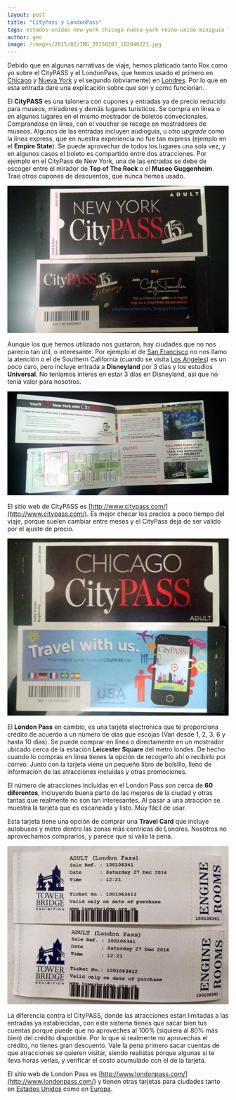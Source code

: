 ```yaml
---
layout: post
title: "CityPass y LondonPass"
tags: estados-unidos new-york chicago nueva-york reino-unido miniguia londres atracciones museos
author: geo
image: /images/2015/02/IMG_20150203_182040221.jpg
---
```

Debido que en algunas narrativas de viaje, hemos platicado tanto Rox como yo sobre el CityPASS y el LondonPass, que hemos usado el primero en [Chicago](/tag/chicago) y [Nueva York](/tag/new-york) y el segundo (obviamente) en [Londres](/tag/londres). Por lo que en esta entrada dare una explicación sobre que son y como funcionan.

El **CityPASS** es una talonera con cupones y entradas ya de precio reducido para museos, miradores y demás lugares turisticos. Se compra en línea o en algunos lugares en el mismo mostrador de boletos convecionales. Comprandose en línea, con el voucher se recoge en mostradores de museos. Algunos de las entradas incluyen audioguía, u otro *upgrade* como la línea express, que en nuestra experiencia no fue tan express (ejemplo en el **Empire State**). Se puede aprovechar de todos los lugares una sola vez, y en algunos casos el boleto es compartido entre dos atracciones. Por ejemplo en el CityPass de New York, una de las entradas se debe de escoger entre el mirador de **Top of The Rock** o el **Museo Guggenheim**. Trae otros cupones de descuentos, que nunca hemos usado.

![CityPASS New York](/images/2015/02/IMG_20150203_182040221.jpg)

Aunque los que hemos utilizado nos gustaron, hay ciudades que no nos parecio tan útil, o interesante. Por ejemplo el de [San Francisco](/tag/san-francisco) no nos llamo la atención o el de Southern California (cuando se visita [Los Angeles](/tag/los-angeles)) es un poco caro, pero incluye entrada a **Disneyland** por 3 dias y los estudios **Universal**. No teníamos interes en estar 3 días en Disneyland, así que no tenía valor para nosotros.

![CityPASS](/images/2015/02/IMG_20150203_182106797.jpg)

El sitio web de CityPASS es [http://www.citypass.com/](http://www.citypass.com/). Es mejor checar los precios a poco tiempo del viaje, porque suelen cambiar entre meses y el CityPass deja de ser valido por el ajuste de precio.

![CityPASS Chicago](/images/2015/02/IMG_20150203_182617607.jpg)

El **London Pass** en cambio, es una tarjeta electronica que te proporciona crédito de acuerdo a un número de días que escojas (Van desde 1, 2, 3, 6 y hasta 10 días). Se puede comprar en línea o directamente en un mostrador ubicado cerca de la estación **Leicester Square** del metro londes. De hecho cuando lo compras en línea tienes la opción de recogerlo ahí o recibirlo por correo. Junto con la tarjeta viene un pequeño libro de bolsillo, lleno de información de las atracciones incluidas y otras promociones.

El número de atracciones incluidas en el London Pass son cerca de **60 diferentes**, incluyendo buena parte de las mejores de la ciudad y otras tantas que realmente no son tan interesantes. Al pasar a una atracción se muestra la tarjeta que es escaneada y listo. Muy fácil de usar.

Esta tarjeta tiene una opción de comprar una **Travel Card** que incluye autobuses y metro dentro las zonas más centricas de Londres. Nosotros no aprovechamos comprarlos, y parece que si valía la pena.

![Tickets de LondonPass](/images/2015/02/2014-12-27-20-53-00.jpg)

La diferencia contra el CityPASS, donde las atracciones estan limitadas a las entradas ya establecidas, con este sistema tienes que sacar bien tus cuentas porque puede que no aproveches al 100% (siquiera al 80% más bien) del crédito disponible. Por lo que si realmente no aprovechas el crédito, no tienes gran descuento. Vale la pena primero sacar cuentas de que atracciones se quieren visitar, siendo realistas porque algunas si te lleva horas verlas, y verificar el costo acumulado con el de la tarjeta. 

El sitio web de London Pass es [http://www.londonpass.com/](http://www.londonpass.com/) y tienen otras tarjetas para ciudades tanto en [Estados Unidos](/tag/estados-unidos) como en [Europa](/tag/europa).